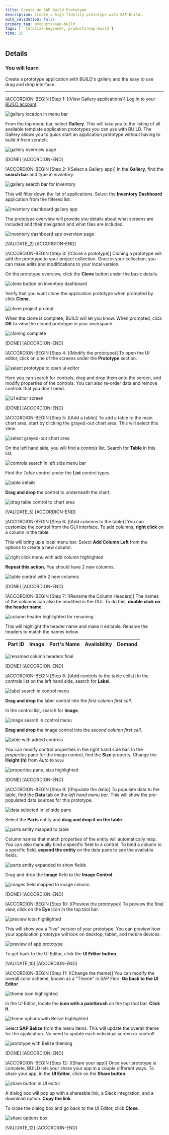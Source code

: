 ```yaml
---
title: Create an SAP Build Prototype
description: Create a high-fidelity prototype with SAP Build.
auto_validation: false
primary_tag: products>sap-build
tags: [  tutorial>beginner, products>sap-build ]
time: 25
---
```


## Details
### You will learn  
Create a prototype application with BUILD's gallery and the easy to use drag and drop interface.

---

[ACCORDION-BEGIN [Step 1: ](View Gallery applications)]
Log in to your [BUILD account](https://www.build.me/splashapp/).

![gallery location in menu bar](1.png)

From the top menu bar, select **Gallery**. This will take you to the listing of all available template application prototypes you can use with BUILD. The Gallery allows you to quick start an application prototype without having to build it from scratch.

![gallery overview page](2.png)

[DONE]
[ACCORDION-END]

[ACCORDION-BEGIN [Step 2: ](Select a Gallery app)]
In the **Gallery**, find the **search bar** and type in _inventory_.

![gallery search bar for inventory](3.png)

This will filter down the list of applications. Select the **Inventory Dashboard** application from the filtered list.

![inventory dashboard gallery app](4.png)

The prototype overview will provide you details about what screens are included and their navigation and what files are included.

![inventory dashboard app overview page](5.png)

[VALIDATE_2]
[ACCORDION-END]


[ACCORDION-BEGIN [Step 3: ](Clone a prototype)]
Cloning a prototype will add the prototype to your project collection. Once in your collection, you can make edits and modifications to your local version.

On the prototype overview, click the **Clone** button under the basic details.

![clone button on inventory dashboard](6.png)

Verify that you want clone the application prototype when prompted by click **Clone**.

![clone project prompt](7.png)

When the clone is complete, BUILD will let you know. When prompted, click **OK** to view the cloned prototype in your workspace.

![cloning complete](8.png)

[DONE]
[ACCORDION-END]

[ACCORDION-BEGIN [Step 4: ](Modify the prototype)]
To open the UI editor, click on one of the screens under the **Prototype** section.

![select prototype to open ui editor](9.png)

Here you can search for controls, drag and drop them onto the screen, and modify properties of the controls. You can also re-order data and remove controls that you don't need.

![UI editor screen](10.png)

[DONE]
[ACCORDION-END]

[ACCORDION-BEGIN [Step 5: ](Add a table)]
To add a table to the main chart area, start by clicking the grayed-out chart area. This will select this view.

![select grayed-out chart area](11.png)

On the left hand side, you will find a _controls_ list. Search for **Table** in this list.

![controls search in left side menu bar](12.png)

Find the *Table* control under the **List** control types.

![table details](13.png)

**Drag and drop** the control to underneath the chart.

![drag table control to chart area](14.png)


[VALIDATE_5]
[ACCORDION-END]

[ACCORDION-BEGIN [Step 6: ](Add columns to the table)]
You can customize the control from the GUI interface. To add columns, **right click** on a column in the table.

This will bring up a local menu bar. Select **Add Column Left** from the options to create a new column.

![right click menu with add column highlighted](15.png)

**Repeat this action.** You should have 2 new columns.

![table control with 2 new columns](16.png)


[DONE]
[ACCORDION-END]

[ACCORDION-BEGIN [Step 7: ](Rename the Column Headers)]
The names of the columns can also be modified in the GUI. To do this, **double click on the header name**.

![column header highlighted for renaming](17.png)

This will highlight the header name and make it editable. Rename the headers to match the names below.

**Part ID** | **Image** | **Part's Name** | **Availability** | **Demand**
--- | --- | --- | --- | ---

![renamed column headers final](18.png)

[DONE]
[ACCORDION-END]

[ACCORDION-BEGIN [Step 8: ](Add controls to the table cells)]
In the controls list on the left hand side, search for **Label**.

![label search in control menu](19.png)

**Drag and drop** the label control into the _first column first cell_.

In the control list, search for **Image**.

![image search in control menu](20.png)

**Drag and drop** the image control into the _second column first cell_.

![table with added controls](21.png)

You can modify control properties in the right hand side bar. In the _properties_ pane for the image control, find the **Size** property. Change the **Height (h)** from _Auto_ to `50px`

![properties pane, size highlighted](22.png)

[DONE]
[ACCORDION-END]

[ACCORDION-BEGIN [Step 9: ](Populate the data)]
To populate data to the table, find the **Data** tab on the _left hand menu bar_. This will show the pre-populated data sources for this prototype.

![data selected in lef side pane](23.png)

Select the **Parts** entity and **drag and drop it on the table**.

![parts entity mapped to table](24.png)

Column names that match properties of the entity will automatically map. You can also manually bind a specific field to a control. To bind a column to a specific field, **expand the entity** on the data pane to see the available fields.

![parts entity expanded to show fields](24a.png)

Drag and drop the **Image** field to the **Image Control**.

![images field mapped to image column](24b.png)

[DONE]
[ACCORDION-END]

[ACCORDION-BEGIN [Step 10: ](Preview the prototype)]
To preview the final view, click on the **Eye** icon in the top tool bar.

![preview icon highlighted](25.png)

This will show you a "live" version of your prototype. You can preview how your application prototype will look on desktop, tablet, and mobile devices.

![preview of app prototype](26.png)

To get back to the UI Editor, click the **UI Editor button**.

[VALIDATE_10]
[ACCORDION-END]

[ACCORDION-BEGIN [Step 11: ](Change the theme)]
You can modify the overall color scheme, known as a "Theme" in SAP Fiori. **Go back to the UI Editor**.

![theme icon highlighted](27.png)

In the UI Editor, locate the **icon with a paintbrush** on the top tool bar. **Click it**.

![theme options with Belize highlighted](28.png)

Select **SAP Belize** from the menu items. This will update the overall theme for the application. No need to update each individual screen or control!

![prototype with Belize theming](29.png)

[DONE]
[ACCORDION-END]


[ACCORDION-BEGIN [Step 12: ](Share your app)]
Once your prototype is complete, BUILD lets your share your app in a couple different ways. To share your app, in the **UI Editor**, click on the **Share button**.

![share button in UI editor](30.png)

A dialog box will pop up with a shareable link, a Slack integration, and a download option. **Copy the link**.

To close the dialog box and go back to the UI Editor, click **Close**.

![share options box](31.png)


[VALIDATE_12]
[ACCORDION-END]
